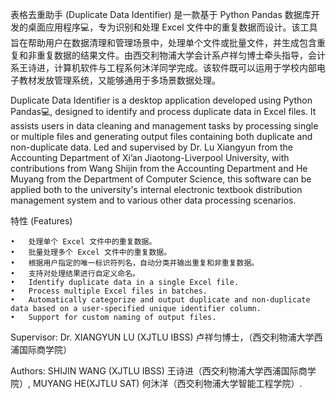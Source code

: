 表格去重助手 (Duplicate Data Identifier) 是一款基于 Python Pandas 数据库开发的桌面应用程序💻，专为识别和处理 Excel 文件中的重复数据而设计。该工具旨在帮助用户在数据清理和管理场景中，处理单个文件或批量文件，并生成包含重复和非重复数据的结果文件。由西交利物浦大学会计系卢祥匀博士牵头指导，会计系王诗进，计算机软件与工程系何沐洋同学完成。该软件既可以运用于学校内部电子教材发放管理系统，又能够通用于多场景数据处理。

Duplicate Data Identifier is a desktop application developed using Python Pandas💻, designed to identify and process duplicate data in Excel files. It assists users in data cleaning and management tasks by processing single or multiple files and generating output files containing both duplicate and non-duplicate data. Led and supervised by Dr. Lu Xiangyun from the Accounting Department of Xi’an Jiaotong-Liverpool University, with contributions from Wang Shijin from the Accounting Department and He Muyang from the Department of Computer Science, this software can be applied both to the university's internal electronic textbook distribution management system and to various other data processing scenarios.

特性 (Features)

	•	处理单个 Excel 文件中的重复数据。
	•	批量处理多个 Excel 文件中的重复数据。
	•	根据用户指定的唯一标识符列名，自动分类并输出重复和非重复数据。
	•	支持对处理结果进行自定义命名。
	•	Identify duplicate data in a single Excel file.
	•	Process multiple Excel files in batches.
	•	Automatically categorize and output duplicate and non-duplicate data based on a user-specified unique identifier column.
	•	Support for custom naming of output files.


Supervisor: Dr. XIANGYUN LU (XJTLU IBSS) 卢祥匀博士，（西交利物浦大学西浦国际商学院）

Authors: SHIJIN WANG (XJTLU IBSS) 王诗进（西交利物浦大学西浦国际商学院）, MUYANG HE(XJTLU SAT) 何沐洋（西交利物浦大学智能工程学院）.
